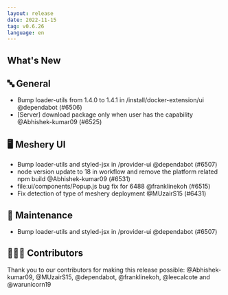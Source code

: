 ```yaml
---
layout: release
date: 2022-11-15
tag: v0.6.26
language: en
---
```


## What's New
## 🔤 General
- Bump loader-utils from 1.4.0 to 1.4.1 in /install/docker-extension/ui @dependabot (#6506)
- [Server] download package only when user has the capability @Abhishek-kumar09 (#6525)

## 🖥 Meshery UI

- Bump loader-utils and styled-jsx in /provider-ui @dependabot (#6507)
- node version update to 18 in workflow and remove the platform related npm build @Abhishek-kumar09 (#6531)
- file:ui/components/Popup.js bug fix for 6488 @franklinekoh (#6515)
- Fix detection of type of meshery deployment @MUzairS15 (#6431)

## 🧰 Maintenance

- Bump loader-utils and styled-jsx in /provider-ui @dependabot (#6507)

## 👨🏽‍💻 Contributors

Thank you to our contributors for making this release possible:
@Abhishek-kumar09, @MUzairS15, @dependabot, @franklinekoh, @leecalcote and @warunicorn19
